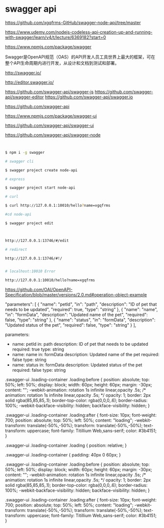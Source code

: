 # swagger api

https://github.com/xgqfrms-GitHub/swagger-node-api/tree/master





https://www.udemy.com/nodejs-codeless-api-creation-up-and-running-with-swagger/learn/v4/t/lecture/6369182?start=0

https://www.npmjs.com/package/swagger


Swagger是OpenAPI规范（OAS）的API开发人员工具世界上最大的框架，可在整个API生命周期内进行开发，从设计和文档到测试和部署。


http://swagger.io/

http://editor.swagger.io/




https://github.com/swagger-api/swagger-js
https://github.com/swagger-api/swagger-editor
https://github.com/swagger-api/swagger.io


https://github.com/swagger-api


https://www.npmjs.com/package/swagger-ui

https://github.com/swagger-api/swagger-ui

https://github.com/swagger-api/swagger-node



```sh


$ npm i -g swagger

# swagger cli 

$ swagger project create node-api

# express

$ swagger project start node-api

# curl

$ curl http://127.0.0.1:10010/hello?name=xgqfrms

#cd node-api

$ swagger project edit



http://127.0.0.1:13746/#/edit

# redirect

http://127.0.0.1:13746/#!/


# localhost:10010 Error

http://127.0.0.1:10010/hello?name=xgqfrms

```


https://github.com/OAI/OpenAPI-Specification/blob/master/versions/2.0.md#operation-object-example


"parameters": [
    {
      "name": "petId",
      "in": "path",
      "description": "ID of pet that needs to be updated",
      "required": true,
      "type": "string"
    },
    {
      "name": "name",
      "in": "formData",
      "description": "Updated name of the pet",
      "required": false,
      "type": "string"
    },
    {
      "name": "status",
      "in": "formData",
      "description": "Updated status of the pet",
      "required": false,
      "type": "string"
    }
  ],


parameters:
- name: petId
  in: path
  description: ID of pet that needs to be updated
  required: true
  type: string
- name: name
  in: formData
  description: Updated name of the pet
  required: false
  type: string
- name: status
  in: formData
  description: Updated status of the pet
  required: false
  type: string








.swagger-ui .loading-container .loading:before {
    position: absolute;
    top: 50%;
    left: 50%;
    display: block;
    width: 60px;
    height: 60px;
    margin: -30px;
    content: "";
    -webkit-animation: rotation 1s infinite linear,opacity .5s;
    /* animation: rotation 1s infinite linear,opacity .5s; */
    opacity: 1;
    border: 2px solid rgba(85,85,85,.1);
    border-top-color: rgba(0,0,0,.6);
    border-radius: 100%;
    -webkit-backface-visibility: hidden;
    backface-visibility: hidden;
}


.swagger-ui .loading-container .loading:after {
    font-size: 10px;
    font-weight: 700;
    position: absolute;
    top: 50%;
    left: 50%;
    content: "loading";
    -webkit-transform: translate(-50%,-50%);
    transform: translate(-50%,-50%);
    text-transform: uppercase;
    font-family: Titillium Web,sans-serif;
    color: #3b4151;
}

.swagger-ui .loading-container .loading {
    position: relative;
}


.swagger-ui .loading-container {
    padding: 40px 0 60px;
}


<div class="loading-container"><div class="loading"></div></div>

.swagger-ui .loading-container .loading:before {
    position: absolute;
    top: 50%;
    left: 50%;
    display: block;
    width: 60px;
    height: 60px;
    margin: -30px;
    content: "";
    -webkit-animation: rotation 1s infinite linear,opacity .5s;
    /* animation: rotation 1s infinite linear,opacity .5s; */
    opacity: 1;
    border: 2px solid rgba(85,85,85,.1);
    border-top-color: rgba(0,0,0,.6);
    border-radius: 100%;
    -webkit-backface-visibility: hidden;
    backface-visibility: hidden;
}

.swagger-ui .loading-container .loading:after {
    font-size: 10px;
    font-weight: 700;
    position: absolute;
    top: 50%;
    left: 50%;
    content: "loading";
    -webkit-transform: translate(-50%,-50%);
    transform: translate(-50%,-50%);
    text-transform: uppercase;
    font-family: Titillium Web,sans-serif;
    color: #3b4151;
}
